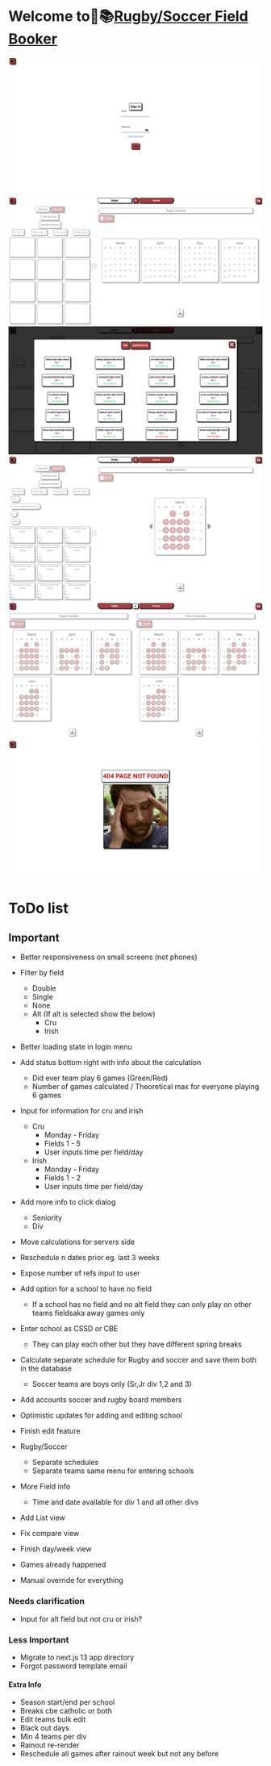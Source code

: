 # Welcome to🏉📚[Rugby/Soccer Field Booker](https://fieldbooker.vercel.app)

![basics](./assets/images/screenshot.png)
![basics](./assets/images/screenshot1.png)
![basics](./assets/images/screenshot2.png)
![basics](./assets/images/screenshot3.png)
![basics](./assets/images/screenshot4.png)
![basics](./assets/images/screenshot5.png)

# ToDo list

## Important

-   Better responsiveness on small screens (not phones)
-   Filter by field 
    -   Double
    -   Single
    -   None
    -   Alt (If alt is selected show the below)
        -   Cru
        -   Irish

-   Better loading state in login menu
-   Add status bottom right with info about the calculation
    -   Did ever team play 6 games (Green/Red)
    -   Number of games calculated / Theoretical max for everyone playing 6 games

-   Input for information for cru and irish
    -   Cru
        -   Monday - Friday
        -   Fields 1 - 5
        -   User inputs time per field/day
    -   Irish
        -   Monday - Friday
        -   Fields 1 - 2
        -   User inputs time per field/day

-   Add more info to click dialog
    -   Seniority
    -   Div



-   Move calculations for servers side
-   Reschedule n dates prior eg. last 3 weeks
-   Expose number of refs input to user
-   Add option for a school to have no field
    -   If a school has no field and no alt field they can only play on other teams fieldsaka away games only
-   Enter school as CSSD or CBE
    -   They can play each other but they have different spring breaks
-   Calculate separate schedule for Rugby and soccer and save them both in the database
    -   Soccer teams are boys only (Sr,Jr div 1,2 and 3)
-   Add accounts soccer and rugby board members
-   Optimistic updates for adding and editing school
-   Finish edit feature
-   Rugby/Soccer
    -   Separate schedules
    -   Separate teams same menu for entering schools
-   More Field info
    -   Time and date available for div 1 and all other divs
-   Add List view
-   Fix compare view
-   Finish day/week view
-   Games already happened
-   Manual override for everything

### Needs clarification
-   Input for alt field but not cru or irish?

### Less Important

-   Migrate to next.js 13 app directory
-   Forgot password template email

#### Extra Info

-   Season start/end per school
-   Breaks cbe catholic or both
-   Edit teams bulk edit
-   Black out days
-   Min 4 teams per div
-   Rainout re-render
-   Reschedule all games after rainout week but not any before
